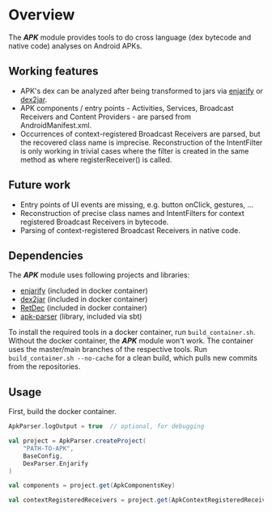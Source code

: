 # Overview

The ***APK*** module provides tools to do cross language (dex bytecode and native code) analyses on Android APKs.

## Working features
- APK's dex can be analyzed after being transformed to jars via [enjarify](https://github.com/Storyyeller/enjarify) or
  [dex2jar](https://github.com/ThexXTURBOXx/dex2jar).
- APK components / entry points - Activities, Services, Broadcast Receivers and Content Providers - are parsed from
  AndroidManifest.xml.
- Occurrences of context-registered Broadcast Receivers are parsed, but the recovered class name is imprecise. 
  Reconstruction of the IntentFilter is only working in trivial cases where the filter is created in the same method as
  where registerReceiver() is called.

## Future work
- Entry points of UI events are missing, e.g. button onClick, gestures, ...
- Reconstruction of precise class names and IntentFilters for context registered Broadcast Receivers in bytecode.
- Parsing of context-registered Broadcast Receivers in native code.

## Dependencies
The ***APK*** module uses following projects and libraries:
- [enjarify](https://github.com/Storyyeller/enjarify) (included in docker container)
- [dex2jar](https://github.com/ThexXTURBOXx/dex2jar) (included in docker container)
- [RetDec](https://github.com/avast/retdec) (included in docker container)
- [apk-parser](https://github.com/hsiafan/apk-parser) (library, included via sbt)

To install the required tools in a docker container, run `build_container.sh`. Without the docker container, the ***APK***
module won't work. The container uses the master/main branches of the respective tools. Run `build_container.sh --no-cache`
for a clean build, which pulls new commits from the repositories.

## Usage
First, build the docker container.

```scala
ApkParser.logOutput = true  // optional, for debugging

val project = ApkParser.createProject(
    "PATH-TO-APK",
    BaseConfig,
    DexParser.Enjarify
)

val components = project.get(ApkComponentsKey)

val contextRegisteredReceivers = project.get(ApkContextRegisteredReceiversKey)
```
